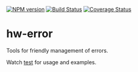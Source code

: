 [![NPM version](https://badge.fury.io/js/hw-error.svg)](http://badge.fury.io/js/hw-error)
[![Build Status](https://travis-ci.org/openhoat/hw-error.png?branch=master)](https://travis-ci.org/openhoat/hw-error)
[![Coverage Status](https://coveralls.io/repos/openhoat/hw-error/badge.svg)](https://coveralls.io/r/openhoat/hw-error)

# hw-error

Tools for friendly management of errors.

Watch [test](test) for usage and examples.